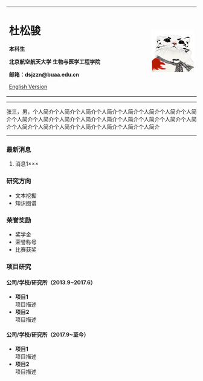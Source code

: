 <div>
<table border="0">
  <tr>
    <td width="75%">
      <h1>杜松骏</h1>
      <p><b>本科生</b></p>
      <p><b>北京航空航天大学 生物与医学工程学院</b></p>
      <p><b>邮箱：dsjzzn@buaa.edu.cn</b></p>
      <p><a href="/index.html">English Version</a></p>
    </td>
    <td width="25%">
      <img src="/me.png" width="100%">
    </td>
  </tr>
</table>
</div>

---

张三，男，个人简介个人简介个人简介个人简介个人简介个人简介个人简介个人简介个人简介个人简介个人简介个人简介个人简介个人简介个人简介个人简介个人简介个人简介个人简介个人简介个人简介个人简介个人简介个人简介

---

### 最新消息
1. 消息1×××

### 研究方向
- 文本挖掘
- 知识图谱

### 荣誉奖励
- 奖学金
- 荣誉称号
- 比赛获奖

### 项目研究
#### 公司/学校/研究所（2013.9~2017.6）
- **项目1**  
项目描述
- **项目2**  
项目描述

#### 公司/学校/研究所（2017.9~至今）
- **项目1**  
项目描述
- **项目2**  
项目描述
